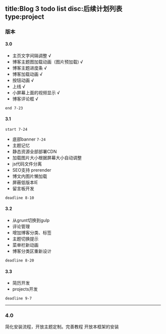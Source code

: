 title:Blog 3 todo list
disc:后续计划列表
type:project
----

### 版本

#### 3.0

- 主页文字间隔调整 √
- 博客主题图加载动画（图片预加载) √
- 博客主题进度条 √
- 博客加载动画 √
- 按钮动画 √
- 上线 √
- 小屏幕上面的视频显示 √
- 博客评论框 √

`end 7-23`

#### 3.1

`start 7-24`

- 底部banner `7-24`
- 主题记忆
- 静态资源全部部署CDN
- 加载图片大小根据屏幕大小自动调整
- js代码文件分离
- SEO支持 prerender 
- 博文内图片懒加载
- 屏蔽低版本IE
- 留言板开发

`deadline 8-10`

#### 3.2

- 从grunt切换到gulp
- 评论管理
- 增加博客分类、标签
- 主题切换提示
- 菜单栏新动画
- 博客分类区重新设计

`deadline 8-20`

#### 3.3

- 简历开发
- projects开发

`deadline 9-7`

----------------------

### 4.0

简化安装流程，开放主题定制。完善教程
开放本框架的安装




